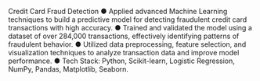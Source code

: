 Credit Card Fraud Detection
● Applied advanced Machine Learning techniques to build a predictive model for detecting fraudulent credit card transactions with high accuracy.
● Trained and validated the model using a dataset of over 284,000 transactions, effectively identifying patterns of fraudulent behavior.
● Utilized data preprocessing, feature selection, and visualization techniques to analyze transaction data and improve model performance.
● Tech Stack: Python, Scikit-learn, Logistic Regression, NumPy, Pandas, Matplotlib, Seaborn.
